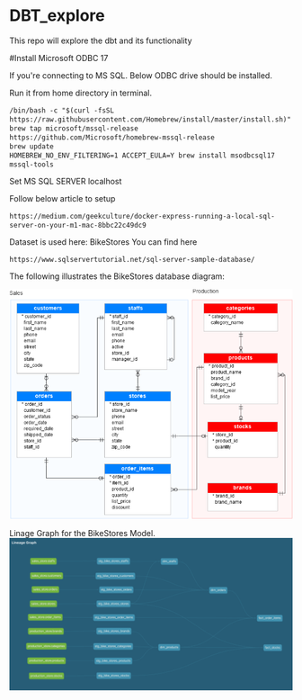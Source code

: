 # DBT_explore
This repo will explore the dbt and its functionality


#Install Microsoft ODBC 17

If you're connecting to MS SQL. Below ODBC drive should be installed.

Run it from home directory in terminal.
```
/bin/bash -c "$(curl -fsSL https://raw.githubusercontent.com/Homebrew/install/master/install.sh)"
brew tap microsoft/mssql-release https://github.com/Microsoft/homebrew-mssql-release
brew update
HOMEBREW_NO_ENV_FILTERING=1 ACCEPT_EULA=Y brew install msodbcsql17 mssql-tools
```

Set MS SQL SERVER localhost

Follow below article to setup
```
https://medium.com/geekculture/docker-express-running-a-local-sql-server-on-your-m1-mac-8bbc22c49dc9
```

Dataset is used here: BikeStores
You can find here
```
https://www.sqlservertutorial.net/sql-server-sample-database/
```

The following illustrates the BikeStores database diagram:

![alt text](https://github.com/ktnsh24/DBT_explore/blob/master/SQL-Server-Sample-Database.png)


Linage Graph for the BikeStores Model.
![alt text](https://github.com/ktnsh24/DBT_explore/blob/master/LineageGraph.png)
